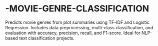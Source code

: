 # -MOVIE-GENRE-CLASSIFICATION
Predicts movie genres from plot summaries using TF-IDF and Logistic Regression. Includes data preprocessing, multi-class classification, and evaluation with accuracy, precision, recall, and F1-score. Ideal for NLP-based text classification projects.
